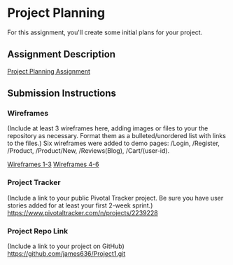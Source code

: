 # Project Planning
For this assignment, you'll create some initial plans for your project.

## Assignment Description
[Project Planning Assignment](https://education.launchcode.org/liftoff/assignments/planning/)

## Submission Instructions

### Wireframes

(Include at least 3 wireframes here, adding images or files to your the repository as necessary. Format them as a bulleted/unordered list with links to the files.)
Six wireframes were added to demo pages: /Login, /Register, /Product, /Product/New, /Reviews(Blog), /Cart/(user-id).

[Wireframes 1-3](liftoff-assignments/P3-Project_Planning/Wireframes/20190128_130810.jpg)
[Wireframes 4-6](x)

### Project Tracker

(Include a link to your public Pivotal Tracker project. Be sure you have user stories added for at least your first 2-week sprint.)
https://www.pivotaltracker.com/n/projects/2239228 
### Project Repo Link

(Include a link to your project on GitHub)
https://github.com/james636/Project1.git
